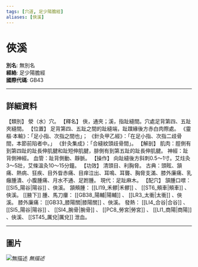 ```yaml
---
tags: [穴道, 足少陽膽經]
aliases: [俠溪]
---
```


# 俠溪

**別名**: 無別名  
**經絡**: 足少陽膽經  
**國際代碼**: GB43  

---

## 詳細資料
【類別】
滎（水）穴。
【釋名】
俠，通夾；溪，指趾縫間。穴處足背第四、五趾夾縫間。
【位置】
足背第四、五趾之間的趾縫端，趾蹼緣後方赤白肉際處。
《靈樞‧本輸》：「足小指、次指之間也」；
《針灸甲乙經》：「在足小指、次指二歧骨間，本節前陷者中。」
《針灸集成》：「合縫紋頭歧骨間」。
【解剖】
肌肉：脛側有到第四趾的趾長伸肌腱和趾短伸肌腱，腓側有到第五趾的趾長伸肌腱。
神經：趾背側神經。
血管：趾背側動、靜脈。
【操作】
向趾縫後方斜刺0.5～1寸。艾炷灸3～5壯，艾條溫灸10～15分鐘。
【功效】
清頭目、利胸脅。
古典：頭眩、頷痛、熱病、狂疾、目外眥赤痛、目痒泣出、耳鳴、耳聾、胸脅支滿、膝外廉痛、乳癰腫潰、小腹腫痛、月水不通、足跗腫。
現代：足趾麻木。
【配穴】
頷腫口噤： [[SI5_陽谷|陽谷]] 、俠溪。
頷頰腫： [[LI19_禾髎|禾髎]] 、 [[ST6_頰車|頰車]] 、俠溪。 [[腋下]] 腫、馬刀瘻： [[GB38_陽輔|陽輔]] 、 [[LR3_太衝|太衝]] 、俠溪。
膝外廉痛： [[GB33_膝陽關|膝陽關]] 、俠溪。
發熱： [[LI4_合谷|合谷]] 、 [[SI5_陽谷|陽谷]] 、 [[SI4_腕骨|腕骨]] 、 [[PC8_勞宮|勞宮]] 、 [[LI1_商陽|商陽]] 、俠溪、 [[ST45_厲兌|厲兌]] 泄血。

---

## 圖片
![無描述](https://yibian.hopto.org/pic/shu16/45.gif)
_無描述_


